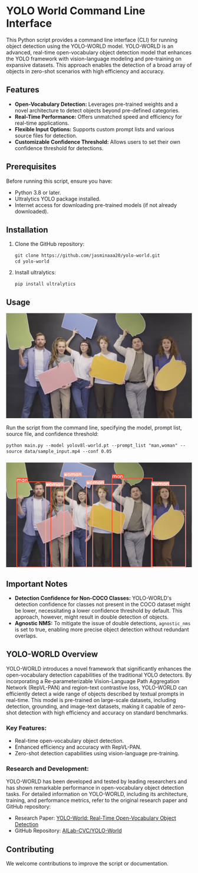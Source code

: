 # YOLO World Command Line Interface

This Python script provides a command line interface (CLI) for running object detection using the YOLO-WORLD model. YOLO-WORLD is an advanced, real-time open-vocabulary object detection model that enhances the YOLO framework with vision-language modeling and pre-training on expansive datasets. This approach enables the detection of a broad array of objects in zero-shot scenarios with high efficiency and accuracy.

## Features

- **Open-Vocabulary Detection:** Leverages pre-trained weights and a novel architecture to detect objects beyond pre-defined categories.
- **Real-Time Performance:** Offers unmatched speed and efficiency for real-time applications.
- **Flexible Input Options:** Supports custom prompt lists and various source files for detection.
- **Customizable Confidence Threshold:** Allows users to set their own confidence threshold for detections.

## Prerequisites

Before running this script, ensure you have:

- Python 3.8 or later.
- Ultralytics YOLO package installed.
- Internet access for downloading pre-trained models (if not already downloaded).

## Installation

1. Clone the GitHub repository:
   ```
   git clone https://github.com/jasminaaa20/yolo-world.git
   cd yolo-world
   ```
2. Install ultralytics:
   ```
   pip install ultralytics
   ```
   


## Usage
![Sample Input Video](data/sample_input.png)

Run the script from the command line, specifying the model, prompt list, source file, and confidence threshold:

```
python main.py --model yolov8l-world.pt --prompt_list "man,woman" --source data/sample_input.mp4 --conf 0.05
```
###
![Sample Output Video](data/sample_output.png)

## Important Notes

- **Detection Confidence for Non-COCO Classes:** YOLO-WORLD's detection confidence for classes not present in the COCO dataset might be lower, necessitating a lower confidence threshold by default. This approach, however, might result in double detection of objects.
- **Agnostic NMS:** To mitigate the issue of double detections, `agnostic_nms` is set to true, enabling more precise object detection without redundant overlaps.

## YOLO-WORLD Overview

YOLO-WORLD introduces a novel framework that significantly enhances the open-vocabulary detection capabilities of the traditional YOLO detectors. By incorporating a Re-parameterizable Vision-Language Path Aggregation Network (RepVL-PAN) and region-text contrastive loss, YOLO-WORLD can efficiently detect a wide range of objects described by textual prompts in real-time. This model is pre-trained on large-scale datasets, including detection, grounding, and image-text datasets, making it capable of zero-shot detection with high efficiency and accuracy on standard benchmarks.

### Key Features:

- Real-time open-vocabulary object detection.
- Enhanced efficiency and accuracy with RepVL-PAN.
- Zero-shot detection capabilities using vision-language pre-training.

### Research and Development:

YOLO-WORLD has been developed and tested by leading researchers and has shown remarkable performance in open-vocabulary object detection tasks. For detailed information on YOLO-WORLD, including its architecture, training, and performance metrics, refer to the original research paper and GitHub repository:

- Research Paper: [YOLO-World: Real-Time Open-Vocabulary Object Detection](2401.17270.pdf)
- GitHub Repository: [AILab-CVC/YOLO-World](https://github.com/AILab-CVC/YOLO-World)

## Contributing

We welcome contributions to improve the script or documentation.
